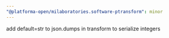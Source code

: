 ```yaml
---
"@platforma-open/milaboratories.software-ptransform": minor
---
```


add default=str to json.dumps in transform to serialize integers
